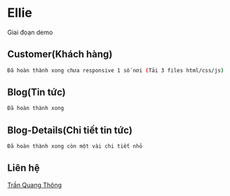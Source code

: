 # Ellie
Giai đoạn demo

## Customer(Khách hàng)
```bash
Đã hoàn thành xong chưa responsive 1 số nơi (Tải 3 files html/css/js)
```

## Blog(Tin tức)
```bash
Đã hoàn thành xong
```

## Blog-Details(Chi tiết tin tức)
```bash
Đã hoàn thành xong còn một vài chi tiết nhỏ
```

## Liên hệ
[Trần Quang Thông](https://www.facebook.com/quangthong211101)
